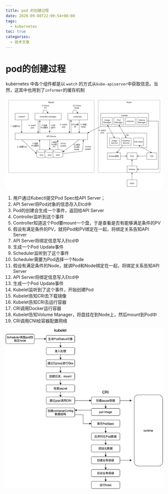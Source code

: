 ```yaml
---
title: pod 的创建过程
date: 2020-09-08T22:09:54+08:00
tags:
  - kubernetes
toc: true
categories:
  - 技术文章
---
```


# pod的创建过程

kubernetes 中各个组件都是以 `watch` 的方式从`kube-apiserver`中获取信息。当然，这其中也用到了`informer`的缓存机制

<!--more-->

![pod的创建](/images/k8s/create_pod.png)


1. 用户通过Kubectl提交Pod Spec给API Server；
2. API Server将Pod对象的信息存入Etcd中
3. Pod的创建会生成一个事件，返回给API Server
4. Controller监听到这个事件
5. Controller知道这个Pod要mount一个盘，于是查看是否有能够满足条件的PV
6. 假设有满足条件的PV，就将Pod和PV绑定在一起，将绑定关系告知API Server
7. API Server将绑定信息写入Etcd中
8. 生成一个Pod Update事件
9. Scheduler监听到了这个事件
10. Scheduler需要为Pod选择一个Node
11. 假设有满足条件的Node，就讲Pod和Node绑定在一起，将绑定关系告知API Server
12. API Server将绑定信息写入Etcd中
13. 生成一个Pod Update事件
14. Kubelet监听到了这个事件，开始创建Pod
15. Kubelet告知CRI去下载镜像
16. Kubelet告知CRI去运行容器
17. CRI调用Docker运行容器
18. Kubelet告知Volume Manager，将盘挂在到Node上，然后mount到Pod中
19. CRI调用CNI给容器配置网络


![pod的创建](/images/k8s/kubelet_create_pod.png)
